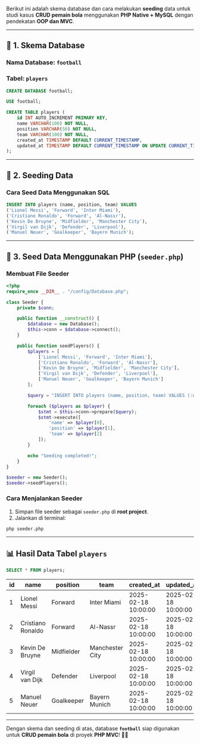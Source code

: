 Berikut ini adalah skema database dan cara melakukan **seeding** data untuk studi kasus **CRUD pemain bola** menggunakan **PHP Native + MySQL** dengan pendekatan **OOP dan MVC**.

---

## 🎲 **1. Skema Database**
### **Nama Database:** `football`

### **Tabel:** `players`

```sql
CREATE DATABASE football;

USE football;

CREATE TABLE players (
    id INT AUTO_INCREMENT PRIMARY KEY,
    name VARCHAR(100) NOT NULL,
    position VARCHAR(50) NOT NULL,
    team VARCHAR(100) NOT NULL,
    created_at TIMESTAMP DEFAULT CURRENT_TIMESTAMP,
    updated_at TIMESTAMP DEFAULT CURRENT_TIMESTAMP ON UPDATE CURRENT_TIMESTAMP
);
```

---

## 🌱 **2. Seeding Data**
### **Cara Seed Data Menggunakan SQL**
```sql
INSERT INTO players (name, position, team) VALUES
('Lionel Messi', 'Forward', 'Inter Miami'),
('Cristiano Ronaldo', 'Forward', 'Al-Nassr'),
('Kevin De Bruyne', 'Midfielder', 'Manchester City'),
('Virgil van Dijk', 'Defender', 'Liverpool'),
('Manuel Neuer', 'Goalkeeper', 'Bayern Munich');
```

---

## 🚀 **3. Seed Data Menggunakan PHP (`seeder.php`)**
### **Membuat File Seeder**
```php
<?php
require_once __DIR__ . "/config/Database.php";

class Seeder {
    private $conn;

    public function __construct() {
        $database = new Database();
        $this->conn = $database->connect();
    }

    public function seedPlayers() {
        $players = [
            ['Lionel Messi', 'Forward', 'Inter Miami'],
            ['Cristiano Ronaldo', 'Forward', 'Al-Nassr'],
            ['Kevin De Bruyne', 'Midfielder', 'Manchester City'],
            ['Virgil van Dijk', 'Defender', 'Liverpool'],
            ['Manuel Neuer', 'Goalkeeper', 'Bayern Munich']
        ];

        $query = "INSERT INTO players (name, position, team) VALUES (:name, :position, :team)";

        foreach ($players as $player) {
            $stmt = $this->conn->prepare($query);
            $stmt->execute([
                'name' => $player[0],
                'position' => $player[1],
                'team' => $player[2]
            ]);
        }

        echo "Seeding completed!";
    }
}

$seeder = new Seeder();
$seeder->seedPlayers();
```

### **Cara Menjalankan Seeder**
1. Simpan file seeder sebagai `seeder.php` di **root project**.
2. Jalankan di terminal:
```sh
php seeder.php
```

---

## 📊 **Hasil Data Tabel `players`**
```sql
SELECT * FROM players;
```

| id | name             | position  | team           | created_at        | updated_at        |
|----|------------------|-----------|----------------|-------------------|-------------------|
| 1  | Lionel Messi     | Forward   | Inter Miami    | 2025-02-18 10:00:00 | 2025-02-18 10:00:00 |
| 2  | Cristiano Ronaldo| Forward   | Al-Nassr       | 2025-02-18 10:00:00 | 2025-02-18 10:00:00 |
| 3  | Kevin De Bruyne  | Midfielder| Manchester City| 2025-02-18 10:00:00 | 2025-02-18 10:00:00 |
| 4  | Virgil van Dijk  | Defender  | Liverpool      | 2025-02-18 10:00:00 | 2025-02-18 10:00:00 |
| 5  | Manuel Neuer     | Goalkeeper| Bayern Munich  | 2025-02-18 10:00:00 | 2025-02-18 10:00:00 |

---

Dengan skema dan seeding di atas, database **`football`** siap digunakan untuk **CRUD pemain bola** di proyek **PHP MVC**! 🚀😊